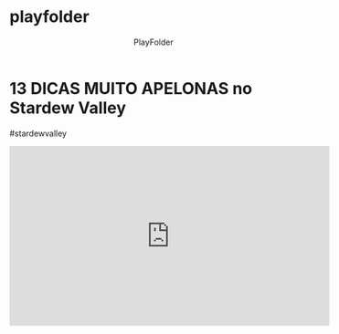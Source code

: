 # playfolder
<head>
    <link rel="stylesheet" href="styles,css" >
</head>

<body>

<header>PlayFolder</header>

<h1>13 DICAS MUITO APELONAS no Stardew Valley</h1>
<p>#stardewvalley</p>



<iframe width="560" height="315" src="https://www.youtube.com/embed/hALdvlJ4Cjw?si=hAe2nZFE-0_pxc3L" title="YouTube video player" frameborder="0" allow="accelerometer; autoplay; clipboard-write; encrypted-media; gyroscope; picture-in-picture; web-share" referrerpolicy="strict-origin-when-cross-origin" allowfullscreen></iframe>
</body>
